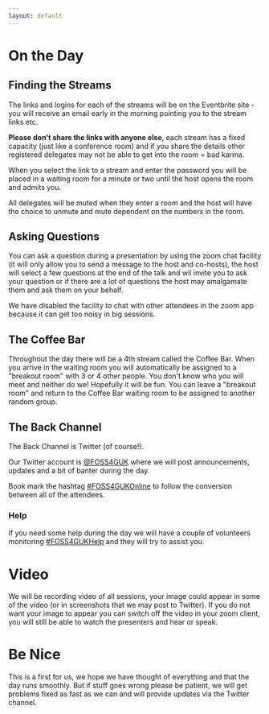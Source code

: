 ```yaml
---
layout: default
---
```

# On the Day

## Finding the Streams

The links and logins for each of the streams will be on the Eventbrite site - you will receive an email early in the morning pointing you to the stream links etc. 

**Please don't share the links with anyone else**, each stream has a fixed capacity (just like a conference room) and if you share the details other registered delegates may not be able to get into the room = bad karma.

When you select the link to a stream and enter the password you will be placed in a waiting room for a minute or two until the host opens the room and admits you.

All delegates will be muted when they enter a room and the host will have the choice to unmute and mute dependent on the numbers in the room.

## Asking Questions

You can ask a question during a presentation by using the zoom chat facility (it will only allow you to send a message to the host and co-hosts), the host will select a few questions at the end of the talk and wil invite you to ask your question or if there are a lot of questions the host may amalgamate them and ask them on your behalf.

We have disabled the facility to chat with other attendees in the zoom app because it can get too noisy in big sessions.

## The Coffee Bar

Throughout the day there will be a 4th stream called the Coffee Bar. When you arrive in the waiting room you will automatically be assigned to a "breakout room" with 3 or 4 other people. You don't know who you will meet and neither do we! Hopefully it will be fun. You can leave a "breakout room" and return to the Coffee Bar waiting room to be assigned to another random group.

## The Back Channel

The Back Channel is Twitter (of course!). 

Our Twitter account is [@FOSS4GUK](https://twitter.com/foss4guk) where we will post announcements, updates and a bit of banter during the day.

Book mark the hashtag [#FOSS4GUKOnline](https://twitter.com/search?q=%23FOSS4GUKOnline&src=typed_query) to follow the conversion between all of the attendees.

### Help

If you need some help during the day we will have a couple of volunteers monitoring [#FOSS4GUKHelp](https://twitter.com/search?q=%23FOSS4GUKHelp&src=typed_query) and they will try to assist you.

# Video

We will be recording video of all sessions, your image could appear in some of the video (or in screenshots that we may post to Twitter). If you do not want your image to appear you can switch off the video in your zoom client, you will still be able to watch the presenters and hear or speak.

# Be Nice

This is a first for us, we hope we have thought of everything and that the day runs smoothly. But if stuff goes wrong please be patient, we will get problems fixed as fast as we can and will provide updates via the Twitter channel.
